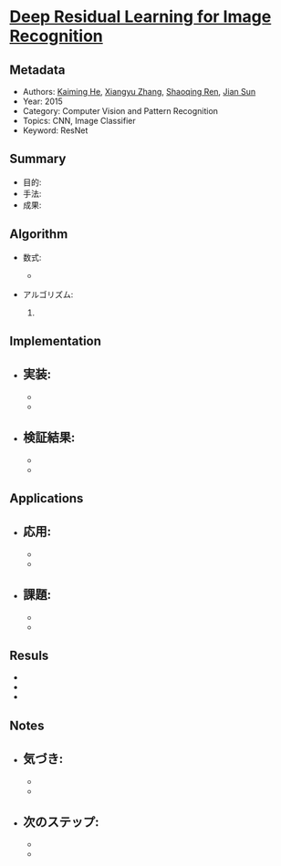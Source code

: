 # [Deep Residual Learning for Image Recognition](https://arxiv.org/abs/1512.03385)

## Metadata

- Authors: [Kaiming He](https://arxiv.org/search/cs?searchtype=author&query=He,+K), [Xiangyu Zhang](https://arxiv.org/search/cs?searchtype=author&query=Zhang,+X), [Shaoqing Ren](https://arxiv.org/search/cs?searchtype=author&query=Ren,+S), [Jian Sun](https://arxiv.org/search/cs?searchtype=author&query=Sun,+J)
- Year: 2015
- Category: Computer Vision and Pattern Recognition
- Topics: CNN, Image Classifier
- Keyword: ResNet

## Summary

- 目的: 
- 手法: 
- 成果: 

## **Algorithm**

- 数式:

  - 

- アルゴリズム:

  1. 

## **Implementation**

- 実装:
  - 
  - 
  - 
- 検証結果:
  - 
  - 
  - 

## **Applications**

- 応用:
  - 
  - 
  - 

- 課題:
  - 
  - 
  - 

## **Resuls**

- 
- 
- 

## **Notes**

- 気づき:
  - 
  - 
  - 
- 次のステップ: 
  - 
  - 
  - 